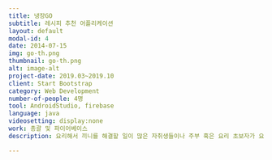```yaml
---
title: 냉장GO
subtitle: 레시피 추천 어플리케이션
layout: default
modal-id: 4
date: 2014-07-15
img: go-th.png
thumbnail: go-th.png
alt: image-alt
project-date: 2019.03~2019.10
client: Start Bootstrap
category: Web Development
number-of-people: 4명
tool: AndroidStudio, firebase
language: java
videosetting: display:none
work: 총괄 및 파이어베이스
description: 요리해서 끼니를 해결할 일이 많은 자취생들이나 주부 혹은 요리 초보자가 요리에 쉽게 접근하기 위한 앱, 사용자의 정보를 파악하고 이를 바탕으로 요구사항에 맞춘 레시피를 추천해 주는 어플입니다. 사용자들에게는 개인별 맞춤형 레시피를 제공함으로써 좀 더 다양한 요리를 하고 먹어 볼 수 있는 계기를 마련해 주며 커뮤니티 활성화를 통해 서로의 레시피 정보를 공유합니다. 재료나 레시피에 적절한 광고를 넣어 상품의 홍보성을 높일 수 있는 효과를 기대합니다.

---
```

